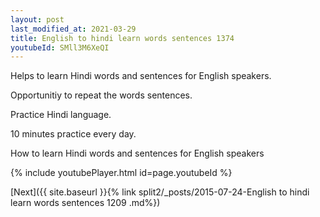 ```yaml
---
layout: post
last_modified_at: 2021-03-29
title: English to hindi learn words sentences 1374 
youtubeId: SMll3M6XeQI
---
```

 
 
Helps to learn Hindi words and sentences for English speakers.

Opportunitiy to repeat the words sentences. 

Practice Hindi language. 
 
10 minutes practice every day. 
 
How to learn Hindi words and sentences for English speakers 
 
{% include youtubePlayer.html id=page.youtubeId %}
 
 
[Next]({{ site.baseurl }}{% link  split2/_posts/2015-07-24-English to hindi learn words sentences 1209 .md%})
 
